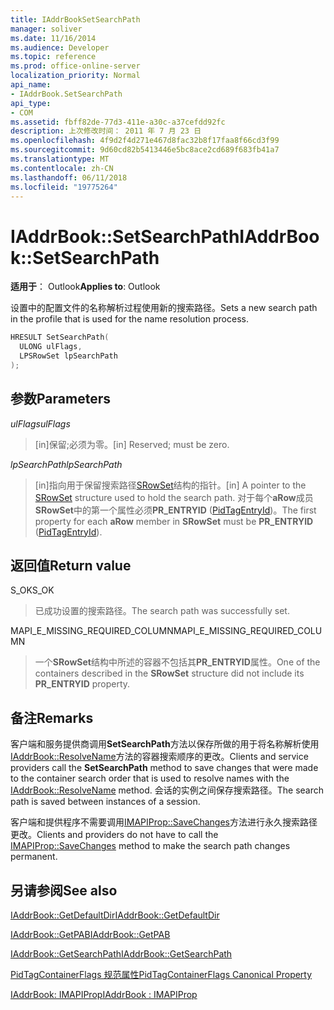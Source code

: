 ```yaml
---
title: IAddrBookSetSearchPath
manager: soliver
ms.date: 11/16/2014
ms.audience: Developer
ms.topic: reference
ms.prod: office-online-server
localization_priority: Normal
api_name:
- IAddrBook.SetSearchPath
api_type:
- COM
ms.assetid: fbff82de-77d3-411e-a30c-a37cefdd92fc
description: 上次修改时间： 2011 年 7 月 23 日
ms.openlocfilehash: 4f9d2f4d271e467d8fac32b8f17faa8f66cd3f99
ms.sourcegitcommit: 9d60cd82b5413446e5bc8ace2cd689f683fb41a7
ms.translationtype: MT
ms.contentlocale: zh-CN
ms.lasthandoff: 06/11/2018
ms.locfileid: "19775264"
---
```

# <a name="iaddrbooksetsearchpath"></a><span data-ttu-id="59052-103">IAddrBook::SetSearchPath</span><span class="sxs-lookup"><span data-stu-id="59052-103">IAddrBook::SetSearchPath</span></span>

  
  
<span data-ttu-id="59052-104">**适用于**： Outlook</span><span class="sxs-lookup"><span data-stu-id="59052-104">**Applies to**: Outlook</span></span> 
  
<span data-ttu-id="59052-105">设置中的配置文件的名称解析过程使用新的搜索路径。</span><span class="sxs-lookup"><span data-stu-id="59052-105">Sets a new search path in the profile that is used for the name resolution process.</span></span> 
  
```cpp
HRESULT SetSearchPath(
  ULONG ulFlags,
  LPSRowSet lpSearchPath
);
```

## <a name="parameters"></a><span data-ttu-id="59052-106">参数</span><span class="sxs-lookup"><span data-stu-id="59052-106">Parameters</span></span>

 <span data-ttu-id="59052-107">_ulFlags_</span><span class="sxs-lookup"><span data-stu-id="59052-107">_ulFlags_</span></span>
  
> <span data-ttu-id="59052-108">[in]保留;必须为零。</span><span class="sxs-lookup"><span data-stu-id="59052-108">[in] Reserved; must be zero.</span></span>
    
 <span data-ttu-id="59052-109">_lpSearchPath_</span><span class="sxs-lookup"><span data-stu-id="59052-109">_lpSearchPath_</span></span>
  
> <span data-ttu-id="59052-110">[in]指向用于保留搜索路径[SRowSet](srowset.md)结构的指针。</span><span class="sxs-lookup"><span data-stu-id="59052-110">[in] A pointer to the [SRowSet](srowset.md) structure used to hold the search path.</span></span> <span data-ttu-id="59052-111">对于每个**aRow**成员**SRowSet**中的第一个属性必须**PR_ENTRYID** ([PidTagEntryId](pidtagentryid-canonical-property.md))。</span><span class="sxs-lookup"><span data-stu-id="59052-111">The first property for each **aRow** member in **SRowSet** must be **PR_ENTRYID** ([PidTagEntryId](pidtagentryid-canonical-property.md)).</span></span>
    
## <a name="return-value"></a><span data-ttu-id="59052-112">返回值</span><span class="sxs-lookup"><span data-stu-id="59052-112">Return value</span></span>

<span data-ttu-id="59052-113">S_OK</span><span class="sxs-lookup"><span data-stu-id="59052-113">S_OK</span></span> 
  
> <span data-ttu-id="59052-114">已成功设置的搜索路径。</span><span class="sxs-lookup"><span data-stu-id="59052-114">The search path was successfully set.</span></span>
    
<span data-ttu-id="59052-115">MAPI_E_MISSING_REQUIRED_COLUMN</span><span class="sxs-lookup"><span data-stu-id="59052-115">MAPI_E_MISSING_REQUIRED_COLUMN</span></span> 
  
> <span data-ttu-id="59052-116">一个**SRowSet**结构中所述的容器不包括其**PR_ENTRYID**属性。</span><span class="sxs-lookup"><span data-stu-id="59052-116">One of the containers described in the **SRowSet** structure did not include its **PR_ENTRYID** property.</span></span> 
    
## <a name="remarks"></a><span data-ttu-id="59052-117">备注</span><span class="sxs-lookup"><span data-stu-id="59052-117">Remarks</span></span>

<span data-ttu-id="59052-118">客户端和服务提供商调用**SetSearchPath**方法以保存所做的用于将名称解析使用[IAddrBook::ResolveName](iaddrbook-resolvename.md)方法的容器搜索顺序的更改。</span><span class="sxs-lookup"><span data-stu-id="59052-118">Clients and service providers call the **SetSearchPath** method to save changes that were made to the container search order that is used to resolve names with the [IAddrBook::ResolveName](iaddrbook-resolvename.md) method.</span></span> <span data-ttu-id="59052-119">会话的实例之间保存搜索路径。</span><span class="sxs-lookup"><span data-stu-id="59052-119">The search path is saved between instances of a session.</span></span> 
  
<span data-ttu-id="59052-120">客户端和提供程序不需要调用[IMAPIProp::SaveChanges](imapiprop-savechanges.md)方法进行永久搜索路径更改。</span><span class="sxs-lookup"><span data-stu-id="59052-120">Clients and providers do not have to call the [IMAPIProp::SaveChanges](imapiprop-savechanges.md) method to make the search path changes permanent.</span></span> 
  
## <a name="see-also"></a><span data-ttu-id="59052-121">另请参阅</span><span class="sxs-lookup"><span data-stu-id="59052-121">See also</span></span>



[<span data-ttu-id="59052-122">IAddrBook::GetDefaultDir</span><span class="sxs-lookup"><span data-stu-id="59052-122">IAddrBook::GetDefaultDir</span></span>](iaddrbook-getdefaultdir.md)
  
[<span data-ttu-id="59052-123">IAddrBook::GetPAB</span><span class="sxs-lookup"><span data-stu-id="59052-123">IAddrBook::GetPAB</span></span>](iaddrbook-getpab.md)
  
[<span data-ttu-id="59052-124">IAddrBook::GetSearchPath</span><span class="sxs-lookup"><span data-stu-id="59052-124">IAddrBook::GetSearchPath</span></span>](iaddrbook-getsearchpath.md)
  
[<span data-ttu-id="59052-125">PidTagContainerFlags 规范属性</span><span class="sxs-lookup"><span data-stu-id="59052-125">PidTagContainerFlags Canonical Property</span></span>](pidtagcontainerflags-canonical-property.md)
  
[<span data-ttu-id="59052-126">IAddrBook: IMAPIProp</span><span class="sxs-lookup"><span data-stu-id="59052-126">IAddrBook : IMAPIProp</span></span>](iaddrbookimapiprop.md)

